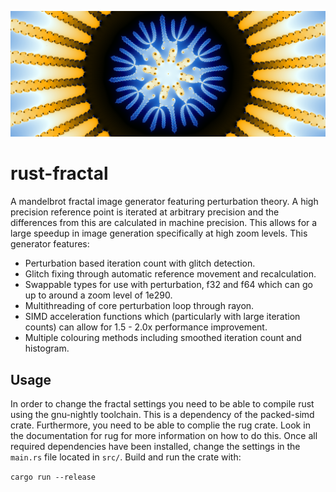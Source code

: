 ![image](output.png)

# rust-fractal
A mandelbrot fractal image generator featuring perturbation theory. A high precision reference point is iterated at arbitrary precision and the differences from this are calculated in machine precision. This allows for a large speedup in image generation specifically at high zoom levels. This generator features:

- Perturbation based iteration count with glitch detection.
- Glitch fixing through automatic reference movement and recalculation.
- Swappable types for use with perturbation, f32 and f64 which can go up to around a zoom level of 1e290.
- Multithreading of core perturbation loop through rayon.
- SIMD acceleration functions which (particularly with large iteration counts) can allow for 1.5 - 2.0x performance improvement.
- Multiple colouring methods including smoothed iteration count and histogram.

## Usage
In order to change the fractal settings you need to be able to compile rust using the gnu-nightly toolchain. This is a dependency of the packed-simd crate. Furthermore, you need to be able to complie the rug crate. Look in the documentation for rug for more information on how to do this. Once all required dependencies have been installed, change the settings in the ```main.rs``` file located in ```src/```. Build and run the crate with:

```cargo run --release```
